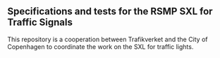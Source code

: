 ## Specifications and tests for the RSMP SXL for Traffic Signals

This repository is a cooperation between Trafikverket and the City of Copenhagen to coordinate the work on the SXL for traffic lights.

